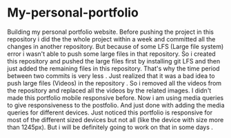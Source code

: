 # My-personal-portfolio
Building my personal portfolio website.
Before pushing the project in this repository i did the the whole project within a week and committed all the changes in another repository.
But because of some LFS (Large file system) error i wasn't able to push some large files in that repository.
So i created this repository and pushed the large files first by installing git LFS and then just added the remaining files in this repository.
That's why the time period between two commits is very less .
Just realized that it was a bad idea to push large files (Videos) in the repository .
So i removed all the videos from the repository and replaced all the videos by the related images.
I didn't made this portfolio mobile responsive before.
Now i am using media queries to give responsiveness to the postfolio.
And just done with adding the media queries for different devices.
Just noticed this portfolio is responsive for most of the different sized devices but not all (like the device with size more than 1245px).
But i will be definitely going to work on that in some days .
